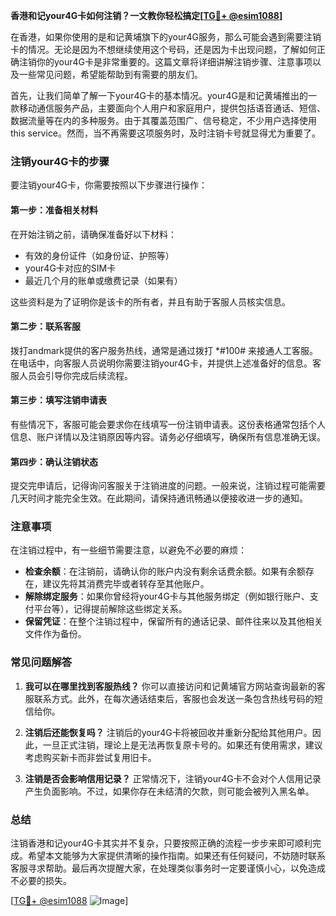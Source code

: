 **香港和记your4G卡如何注销？一文教你轻松搞定[[TG💪+ @esim1088](https://t.me/s/esim1088)]**

在香港，如果你使用的是和记黄埔旗下的your4G服务，那么可能会遇到需要注销卡的情况。无论是因为不想继续使用这个号码，还是因为卡出现问题，了解如何正确注销你的your4G卡是非常重要的。这篇文章将详细讲解注销步骤、注意事项以及一些常见问题，希望能帮助到有需要的朋友们。

首先，让我们简单了解一下your4G卡的基本情况。your4G是和记黄埔推出的一款移动通信服务产品，主要面向个人用户和家庭用户，提供包括语音通话、短信、数据流量等在内的多种服务。由于其覆盖范围广、信号稳定，不少用户选择使用this service。然而，当不再需要这项服务时，及时注销卡号就显得尤为重要了。

### 注销your4G卡的步骤

要注销your4G卡，你需要按照以下步骤进行操作：

#### 第一步：准备相关材料
在开始注销之前，请确保准备好以下材料：
- 有效的身份证件（如身份证、护照等）
- your4G卡对应的SIM卡
- 最近几个月的账单或缴费记录（如果有）

这些资料是为了证明你是该卡的所有者，并且有助于客服人员核实信息。

#### 第二步：联系客服
拨打andmark提供的客户服务热线，通常是通过拨打 *#100# 来接通人工客服。在电话中，向客服人员说明你需要注销your4G卡，并提供上述准备好的信息。客服人员会引导你完成后续流程。

#### 第三步：填写注销申请表
有些情况下，客服可能会要求你在线填写一份注销申请表。这份表格通常包括个人信息、账户详情以及注销原因等内容。请务必仔细填写，确保所有信息准确无误。

#### 第四步：确认注销状态
提交完申请后，记得询问客服关于注销进度的问题。一般来说，注销过程可能需要几天时间才能完全生效。在此期间，请保持通讯畅通以便接收进一步的通知。

### 注意事项

在注销过程中，有一些细节需要注意，以避免不必要的麻烦：
- **检查余额**：在注销前，请确认你的账户内没有剩余话费余额。如果有余额存在，建议先将其消费完毕或者转存至其他账户。
- **解除绑定服务**：如果你曾经将your4G卡与其他服务绑定（例如银行账户、支付平台等），记得提前解除这些绑定关系。
- **保留凭证**：在整个注销过程中，保留所有的通话记录、邮件往来以及其他相关文件作为备份。

### 常见问题解答

1. **我可以在哪里找到客服热线？**
   你可以直接访问和记黄埔官方网站查询最新的客服联系方式。此外，在每次通话结束后，客服也会发送一条包含热线号码的短信给你。

2. **注销后还能恢复吗？**
   注销后的your4G卡将被回收并重新分配给其他用户。因此，一旦正式注销，理论上是无法再恢复原卡号的。如果还有使用需求，建议考虑购买新卡而非尝试复用旧卡。

3. **注销是否会影响信用记录？**
   正常情况下，注销your4G卡不会对个人信用记录产生负面影响。不过，如果你存在未结清的欠款，则可能会被列入黑名单。

### 总结

注销香港和记your4G卡其实并不复杂，只要按照正确的流程一步步来即可顺利完成。希望本文能够为大家提供清晰的操作指南。如果还有任何疑问，不妨随时联系客服寻求帮助。最后再次提醒大家，在处理类似事务时一定要谨慎小心，以免造成不必要的损失。

[[TG💪+ @esim1088](https://t.me/s/esim1088) ![Image](https://i.postimg.cc/4NQfJmqS/Snipaste-2025-05-13-00-14-12.png)]